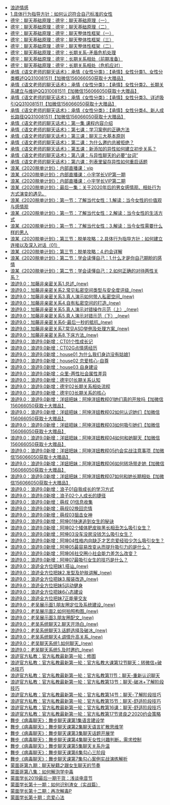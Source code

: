 +   [浪迹情感](README.md)
+   [1.具体行为指导方针：如何认识符合自己标准的女性](1.具体行为指导方针：如何认识符合自己标准的女性.md)
+   [德宇：聊天基础原理：德宇：聊天基础原理（一）](德宇：聊天基础原理：德宇：聊天基础原理（一）.md)
+   [德宇：聊天基础原理：德宇：聊天基础原理（二）](德宇：聊天基础原理：德宇：聊天基础原理（二）.md)
+   [德宇：聊天基础原理：德宇：聊天整体性框架（一）](德宇：聊天基础原理：德宇：聊天整体性框架（一）.md)
+   [德宇：聊天基础原理：德宇：聊天整体性框架（三）](德宇：聊天基础原理：德宇：聊天整体性框架（三）.md)
+   [德宇：聊天基础原理：德宇：聊天整体性框架（二）](德宇：聊天基础原理：德宇：聊天整体性框架（二）.md)
+   [德宇：聊天基础原理：德宇：长期关系-矛盾危机处理](德宇：聊天基础原理：德宇：长期关系-矛盾危机处理.md)
+   [德宇：聊天基础原理：德宇：长期关系相处（前期准备）](德宇：聊天基础原理：德宇：长期关系相处（前期准备）.md)
+   [德宇：聊天基础原理：德宇：长期关系相处（危机应对）](德宇：聊天基础原理：德宇：长期关系相处（危机应对）.md)
+   [承情《语文老师的聊天话术》：承情《女性分类》：【承情】女性分类1、女性分类概述QQ310081511【加微信156066050获取十大赠品】](承情《语文老师的聊天话术》：承情《女性分类》：【承情】女性分类1、女性分类概述QQ310081511【加微信156066050获取十大赠品】.md)
+   [承情《语文老师的聊天话术》：承情《女性分类》：【承情】女性分类2、长期关系建立与维护QQ310081511【加微信156066050获取十大赠品】](承情《语文老师的聊天话术》：承情《女性分类》：【承情】女性分类2、长期关系建立与维护QQ310081511【加微信156066050获取十大赠品】.md)
+   [承情《语文老师的聊天话术》：承情《女性分类》：【承情】女性分类3、详述吸引QQ310081511【加微信156066050获取十大赠品】](承情《语文老师的聊天话术》：承情《女性分类》：【承情】女性分类3、详述吸引QQ310081511【加微信156066050获取十大赠品】.md)
+   [承情《语文老师的聊天话术》：承情《女性分类》：【承情】女性分类4、新人成长路径QQ310081511【加微信156066050获取十大赠品】](承情《语文老师的聊天话术》：承情《女性分类》：【承情】女性分类4、新人成长路径QQ310081511【加微信156066050获取十大赠品】.md)
+   [承情《语文老师的聊天话术》：第一集 课程内容介绍](承情《语文老师的聊天话术》：第一集课程内容介绍.md)
+   [承情《语文老师的聊天话术》：第七课：学习案例的正确方法](承情《语文老师的聊天话术》：第七课：学习案例的正确方法.md)
+   [承情《语文老师的聊天话术》：第三课：聊天三大基本原则](承情《语文老师的聊天话术》：第三课：聊天三大基本原则.md)
+   [承情《语文老师的聊天话术》：第二课：为什么邀约总被拒绝？](承情《语文老师的聊天话术》：第二课：为什么邀约总被拒绝？.md)
+   [承情《语文老师的聊天话术》：第五课：新添加的异性如何建立初步关系？](承情《语文老师的聊天话术》：第五课：新添加的异性如何建立初步关系？.md)
+   [承情《语文老师的聊天话术》：第八课：与异性聊天的必要“台词”](承情《语文老师的聊天话术》：第八课：与异性聊天的必要“台词”.md)
+   [承情《语文老师的聊天话术》：第六课：列表里留存异性如何重启话题](承情《语文老师的聊天话术》：第六课：列表里留存异性如何重启话题.md)
+   [浪某《2020脱单计划》：内部直播课：vip](浪某《2020脱单计划》：内部直播课：vip.md)
+   [浪某《2020脱单计划》：内部直播课：小宇学长VIP第一期](浪某《2020脱单计划》：内部直播课：小宇学长VIP第一期.md)
+   [浪某《2020脱单计划》：内部直播课：小宇学长VIP第二期](浪某《2020脱单计划》：内部直播课：小宇学长VIP第二期.md)
+   [浪某《2020脱单计划》：最后一集：关于2020年后的男女感情观、相处行为方式演变的遇见。](浪某《2020脱单计划》：最后一集：关于2020年后的男女感情观、相处行为方式演变的遇见。.md)
+   [浪某《2020脱单计划》：第一节：了解当代女性：1.解读：当今女性的价值观与感情观](浪某《2020脱单计划》：第一节：了解当代女性：1.解读：当今女性的价值观与感情观.md)
+   [浪某《2020脱单计划》：第一节：了解当代女性：2.解读：当今女性的生活方式](浪某《2020脱单计划》：第一节：了解当代女性：2.解读：当今女性的生活方式.md)
+   [浪某《2020脱单计划》：第一节：了解当代女性：3.解读：当今女性需要什么样的男人](浪某《2020脱单计划》：第一节：了解当代女性：3.解读：当今女性需要什么样的男人.md)
+   [浪某《2020脱单计划》：第三节：脱单攻略：2.具体行为指导方针：如何建立连接以及深入对话（01）](浪某《2020脱单计划》：第三节：脱单攻略：2.具体行为指导方针：如何建立连接以及深入对话（01）.md)
+   [浪某《2020脱单计划》：第三节：脱单攻略：4.约会详解](浪某《2020脱单计划》：第三节：脱单攻略：4.约会详解.md)
+   [浪某《2020脱单计划》：第二节：学会读懂自己：1.什么才是你自己期盼的感情](浪某《2020脱单计划》：第二节：学会读懂自己：1.什么才是你自己期盼的感情.md)
+   [浪某《2020脱单计划》：第二节：学会读懂自己：2.如何正确的对待两性关系？](浪某《2020脱单计划》：第二节：学会读懂自己：2.如何正确的对待两性关系？.md)
+   [浪迹9.0：加藤非亲密关系1.总述_(new)](浪迹9.0：加藤非亲密关系1.总述_(new).md)
+   [浪迹9.0：加藤非亲密关系2.常见私密空间类型与安全度评级_(new)](浪迹9.0：加藤非亲密关系2.常见私密空间类型与安全度评级_(new).md)
+   [浪迹9.0：加藤非亲密关系3.真人演示如何带人私密空间_(new)](浪迹9.0：加藤非亲密关系3.真人演示如何带人私密空间_(new).md)
+   [浪迹9.0：加藤非亲密关系4.自有私密空间的打造_(new)](浪迹9.0：加藤非亲密关系4.自有私密空间的打造_(new).md)
+   [浪迹9.0：加藤非亲密关系5.真人演示对错操作示范（上）_(new)](浪迹9.0：加藤非亲密关系5.真人演示对错操作示范（上）_(new).md)
+   [浪迹9.0：加藤非亲密关系5.真人演示对错示范（下）_(new)](浪迹9.0：加藤非亲密关系5.真人演示对错示范（下）_(new).md)
+   [浪迹9.0：加藤非亲密关系6-最后一秒的抵抗_(new)](浪迹9.0：加藤非亲密关系6-最后一秒的抵抗_(new).md)
+   [浪迹9.0：加藤非亲密关系7.常见ASD举例及处理方案_(new)](浪迹9.0：加藤非亲密关系7.常见ASD举例及处理方案_(new).md)
+   [浪迹9.0：加藤非亲密关系8.下床方法_(new)](浪迹9.0：加藤非亲密关系8.下床方法_(new).md)
+   [浪迹9.0：浪迹9.0新增：CT01个性成长记](浪迹9.0：浪迹9.0新增：CT01个性成长记.md)
+   [浪迹9.0：浪迹9.0新增：CT02G点情感经历](浪迹9.0：浪迹9.0新增：CT02G点情感经历.md)
+   [浪迹9.0：浪迹9.0新增：house01 为什么我们身边没有姑娘1](浪迹9.0：浪迹9.0新增：house01为什么我们身边没有姑娘1.md)
+   [浪迹9.0：浪迹9.0新增：house02 恋爱核心-自尊](浪迹9.0：浪迹9.0新增：house02恋爱核心-自尊.md)
+   [浪迹9.0：浪迹9.0新增：house03 自身建设](浪迹9.0：浪迹9.0新增：house03自身建设.md)
+   [浪迹9.0：浪迹9.0新增：众里-两性社会属性差异](浪迹9.0：浪迹9.0新增：众里-两性社会属性差异.md)
+   [浪迹9.0：浪迹9.0新增：德宇01长期关系认知](浪迹9.0：浪迹9.0新增：德宇01长期关系认知.md)
+   [浪迹9.0：浪迹9.0新增：德宇02长期关系相处流程](浪迹9.0：浪迹9.0新增：德宇02长期关系相处流程.md)
+   [浪迹9.0：浪迹9.0新增：德宇03长期关系的核心](浪迹9.0：浪迹9.0新增：德宇03长期关系的核心.md)
+   [浪迹9.0：浪迹9.0新增：洋妞把妹：阿坤洋妞教程01她们真的开放吗【加微信156066050获取十大赠品】](浪迹9.0：浪迹9.0新增：洋妞把妹：阿坤洋妞教程01她们真的开放吗【加微信156066050获取十大赠品】.md)
+   [浪迹9.0：浪迹9.0新增：洋妞把妹：阿坤洋妞教程02如何认识她们【加微信156066050获取十大赠品】](浪迹9.0：浪迹9.0新增：洋妞把妹：阿坤洋妞教程02如何认识她们【加微信156066050获取十大赠品】.md)
+   [浪迹9.0：浪迹9.0新增：洋妞把妹：阿坤洋妞教程03如何吸引她们【加微信156066050获取十大赠品】](浪迹9.0：浪迹9.0新增：洋妞把妹：阿坤洋妞教程03如何吸引她们【加微信156066050获取十大赠品】.md)
+   [浪迹9.0：浪迹9.0新增：洋妞把妹：阿坤洋妞教程04如何和她聊天【加微信156066050获取十大赠品】](浪迹9.0：浪迹9.0新增：洋妞把妹：阿坤洋妞教程04如何和她聊天【加微信156066050获取十大赠品】.md)
+   [浪迹9.0：浪迹9.0新增：洋妞把妹：阿坤洋妞教程05约会实战注意事项【加微信156066050获取十大赠品】](浪迹9.0：浪迹9.0新增：洋妞把妹：阿坤洋妞教程05约会实战注意事项【加微信156066050获取十大赠品】.md)
+   [浪迹9.0：浪迹9.0新增：洋妞把妹：阿坤洋妞教程06如何转场带走她【加微信156066050获取十大赠品】](浪迹9.0：浪迹9.0新增：洋妞把妹：阿坤洋妞教程06如何转场带走她【加微信156066050获取十大赠品】.md)
+   [浪迹9.0：浪迹9.0新增：洋妞把妹：阿坤洋妞教程07如何和她长期相处【加微信156066050获取十大赠品】](浪迹9.0：浪迹9.0新增：洋妞把妹：阿坤洋妞教程07如何和她长期相处【加微信156066050获取十大赠品】.md)
+   [浪迹9.0：浪迹9.0新增：浪子01自我成长的学习方式](浪迹9.0：浪迹9.0新增：浪子01自我成长的学习方式.md)
+   [浪迹9.0：浪迹9.0新增：浪子02个人成长的捷径](浪迹9.0：浪迹9.0新增：浪子02个人成长的捷径.md)
+   [浪迹9.0：浪迹9.0新增：萌叔 01信息收集](浪迹9.0：浪迹9.0新增：萌叔01信息收集.md)
+   [浪迹9.0：浪迹9.0新增：萌叔02挽回恋情](浪迹9.0：浪迹9.0新增：萌叔02挽回恋情.md)
+   [浪迹9.0：浪迹9.0新增：萌叔03狙击女神](浪迹9.0：浪迹9.0新增：萌叔03狙击女神.md)
+   [浪迹9.0：浪迹9.0新增：阿坤01快速追到女生的秘诀](浪迹9.0：浪迹9.0新增：阿坤01快速追到女生的秘诀.md)
+   [浪迹9.0：浪迹9.0新增：阿坤02个矮体肥皮肤黑长相丑怎么吸引女生？](浪迹9.0：浪迹9.0新增：阿坤02个矮体肥皮肤黑长相丑怎么吸引女生？.md)
+   [浪迹9.0：浪迹9.0新增：阿坤03没车没房没钱怎么吸引女生？](浪迹9.0：浪迹9.0新增：阿坤03没车没房没钱怎么吸引女生？.md)
+   [浪迹9.0：浪迹9.0新增：阿坤04性格内向缺乏才艺恋爱经验少怎么吸引女生？](浪迹9.0：浪迹9.0新增：阿坤04性格内向缺乏才艺恋爱经验少怎么吸引女生？.md)
+   [浪迹9.0：浪迹9.0新增：阿坤05最容易改变从而提升吸引力的是什么？](浪迹9.0：浪迹9.0新增：阿坤05最容易改变从而提升吸引力的是什么？.md)
+   [浪迹9.0：浪迹9.0新增：阿坤06社交圈小社会能力差怎么改变？](浪迹9.0：浪迹9.0新增：阿坤06社交圈小社会能力差怎么改变？.md)
+   [浪迹9.0：浪迹9.0新增：阿坤07最吸引女生的技巧是什么？](浪迹9.0：浪迹9.0新增：阿坤07最吸引女生的技巧是什么？.md)
+   [浪迹9.0：浪迹全方位把妹1.搭讪_(new)](浪迹9.0：浪迹全方位把妹1.搭讪_(new).md)
+   [浪迹9.0：浪迹全方位把妹2.发型及护肤讲解_(new)](浪迹9.0：浪迹全方位把妹2.发型及护肤讲解_(new).md)
+   [浪迹9.0：浪迹全方位把妹3.服装改造_(new)](浪迹9.0：浪迹全方位把妹3.服装改造_(new).md)
+   [浪迹9.0：浪迹全方位把妹5运动健身](浪迹9.0：浪迹全方位把妹5运动健身.md)
+   [浪迹9.0：浪迹全方位把妹6心态建设](浪迹9.0：浪迹全方位把妹6心态建设.md)
+   [浪迹9.0：浪迹全方位把妹7正能量交友](浪迹9.0：浪迹全方位把妹7正能量交友.md)
+   [浪迹9.0：老吴展示面1.朋友圈定位及系统建设_(new)](浪迹9.0：老吴展示面1.朋友圈定位及系统建设_(new).md)
+   [浪迹9.0：老吴展示面2.如何拍照构图_(new)](浪迹9.0：老吴展示面2.如何拍照构图_(new).md)
+   [浪迹9.0：老吴展示面3.朋友圈配文_(new)](浪迹9.0：老吴展示面3.朋友圈配文_(new).md)
+   [浪迹9.0：老吴系统聊天2.聊天开场白_(new)](浪迹9.0：老吴系统聊天2.聊天开场白_(new).md)
+   [浪迹9.0：老吴系统聊天3.话题选择及破冰_(new)](浪迹9.0：老吴系统聊天3.话题选择及破冰_(new).md)
+   [浪迹9.0：老吴系统聊天4.调情升高关系_(new)](浪迹9.0：老吴系统聊天4.调情升高关系_(new).md)
+   [浪迹9.0：老吴聊天系统1.如何聊天_(new)](浪迹9.0：老吴聊天系统1.如何聊天_(new).md)
+   [浪迹9.0：老吴聊天系统5.及时邀约_(new)](浪迹9.0：老吴聊天系统5.及时邀约_(new).md)
+   [浪迹官方私教：官方私教最新第一轮：修图](浪迹官方私教：官方私教最新第一轮：修图.md)
+   [浪迹官方私教：官方私教最新第一轮：官方私教大课第12节聊天：转微信+破冰技巧](浪迹官方私教：官方私教最新第一轮：官方私教大课第12节聊天：转微信+破冰技巧.md)
+   [浪迹官方私教：官方私教最新第一轮：官方私教第11节：聊天-重新认识聊天](浪迹官方私教：官方私教最新第一轮：官方私教第11节：聊天-重新认识聊天.md)
+   [浪迹官方私教：官方私教最新第一轮：官方私教第13节：聊天-破冰+了解阶段技巧](浪迹官方私教：官方私教最新第一轮：官方私教第13节：聊天-破冰+了解阶段技巧.md)
+   [浪迹官方私教：官方私教最新第一轮：官方私教第14节：聊天-了解阶段技巧](浪迹官方私教：官方私教最新第一轮：官方私教第14节：聊天-了解阶段技巧.md)
+   [浪迹官方私教：官方私教最新第一轮：官方私教第15节：聊天-舒适阶段技巧](浪迹官方私教：官方私教最新第一轮：官方私教第15节：聊天-舒适阶段技巧.md)
+   [浪迹官方私教：官方私教最新第一轮：官方私教第16课：聊天-舒适阶段技巧](浪迹官方私教：官方私教最新第一轮：官方私教第16课：聊天-舒适阶段技巧.md)
+   [浪迹官方私教：官方私教最新第一轮：官方私教第17节贤良之2020约会策略](浪迹官方私教：官方私教最新第一轮：官方私教第17节贤良之2020约会策略.md)
+   [舞步《病毒聊天》：舞步聊天课第1集语言建设学](舞步《病毒聊天》：舞步聊天课第1集语言建设学.md)
+   [舞步《病毒聊天》：舞步聊天课第2集聊天语言扩散思维学](舞步《病毒聊天》：舞步聊天课第2集聊天语言扩散思维学.md)
+   [舞步《病毒聊天》：舞步聊天课第3集聊天话题开展学](舞步《病毒聊天》：舞步聊天课第3集聊天话题开展学.md)
+   [舞步《病毒聊天》：舞步聊天课第4集聊天女性兴趣判断，需求控制](舞步《病毒聊天》：舞步聊天课第4集聊天女性兴趣判断，需求控制.md)
+   [舞步《病毒聊天》：舞步聊天课第5集聊天关系升温](舞步《病毒聊天》：舞步聊天课第5集聊天关系升温.md)
+   [舞步《病毒聊天》：舞步聊天课第6集勾心三阶段](舞步《病毒聊天》：舞步聊天课第6集勾心三阶段.md)
+   [舞步《病毒聊天》：舞步聊天课第7集勾心案例实战演练解析](舞步《病毒聊天》：舞步聊天课第7集勾心案例实战演练解析.md)
+   [蒙面哥第九期：聊天秘籍之跟女生聊天的节奏](蒙面哥第九期：聊天秘籍之跟女生聊天的节奏.md)
+   [蒙面哥第八集：如何解泡学中毒](蒙面哥第八集：如何解泡学中毒.md)
+   [蒙面学长2019最后一期干货：浅谈电音节](蒙面学长2019最后一期干货：浅谈电音节.md)
+   [蒙面学长第十一期：如何识别渣女（实战篇）](蒙面学长第十一期：如何识别渣女（实战篇）.md)
+   [蒙面学长第十二期：再次解毒P](蒙面学长第十二期：再次解毒P.md)
+   [蒙面学长第十期：恋爱心法](蒙面学长第十期：恋爱心法.md)